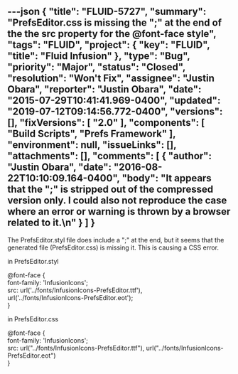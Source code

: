 ---json
{
  "title": "FLUID-5727",
  "summary": "PrefsEditor.css is missing the \";\" at the end of the the src property for the @font-face style",
  "tags": "FLUID",
  "project": {
    "key": "FLUID",
    "title": "Fluid Infusion"
  },
  "type": "Bug",
  "priority": "Major",
  "status": "Closed",
  "resolution": "Won't Fix",
  "assignee": "Justin Obara",
  "reporter": "Justin Obara",
  "date": "2015-07-29T10:41:41.969-0400",
  "updated": "2019-07-12T09:14:56.772-0400",
  "versions": [],
  "fixVersions": [
    "2.0"
  ],
  "components": [
    "Build Scripts",
    "Prefs Framework"
  ],
  "environment": null,
  "issueLinks": [],
  "attachments": [],
  "comments": [
    {
      "author": "Justin Obara",
      "date": "2016-08-22T10:10:09.164-0400",
      "body": "It appears that the \";\" is stripped out of the compressed version only. I could also not reproduce the case where an error or warning is thrown by a browser related to it.\n"
    }
  ]
}
---
The PrefsEditor.styl file does include a ";" at the end, but it seems that the generated file (PrefsEditor.css) is missing it. This is causing a CSS error.

in PrefsEditor.styl

@font-face {\
font-family: 'InfusionIcons';\
src: url('../fonts/InfusionIcons-PrefsEditor.ttf'),\
url('../fonts/InfusionIcons-PrefsEditor.eot');\
}

in PrefsEditor.css

@font-face {\
font-family: 'InfusionIcons';\
src: url("../fonts/InfusionIcons-PrefsEditor.ttf"), url("../fonts/InfusionIcons-PrefsEditor.eot")\
}

        